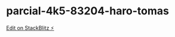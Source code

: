 # parcial-4k5-83204-haro-tomas

[Edit on StackBlitz ⚡️](https://stackblitz.com/edit/parcial-4k5-83204-haro-tomas)